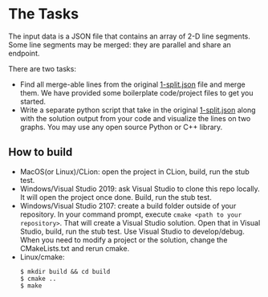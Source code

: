 # The Tasks
The input data is a JSON file that contains an array of 2-D line segments. Some line segments may be merged: they are parallel and share an endpoint. 

There are two tasks: 
* Find all merge-able lines from the original [1-split.json](test/assets/1-split.json) file and merge them. We have provided some boilerplate code/project files to get you started.
* Write a separate python script that take in the original [1-split.json](test/assets/1-split.json) along with the solution output from your code and visualize the lines on two graphs. You may use any open source Python or C++ library. 

## How to build
* MacOS(or Linux)/CLion: open the project in CLion, build, run the stub test.
* Windows/Visual Studio 2019: ask Visual Studio to clone this repo locally. It will open the project once done. Build, run the stub test.
* Windows/Visual Studio 2107: create a build folder outside of your repository. In your command prompt, execute ``cmake <path to your repository>``. That will create a Visual Studio solution. Open that in Visual Studio, build, run the stub test. Use Visual Studio to develop/debug. When you need to modify a project or the solution, change the CMakeLists.txt and rerun cmake.
* Linux/cmake:
  ```
  $ mkdir build && cd build
  $ cmake ..
  $ make
  ```

